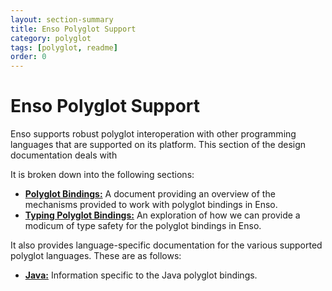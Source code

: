 ```yaml
---
layout: section-summary
title: Enso Polyglot Support
category: polyglot
tags: [polyglot, readme]
order: 0
---
```


# Enso Polyglot Support

Enso supports robust polyglot interoperation with other programming languages
that are supported on its platform. This section of the design documentation
deals with

It is broken down into the following sections:

- [**Polyglot Bindings:**](./polyglot-bindings.md) A document providing an
  overview of the mechanisms provided to work with polyglot bindings in Enso.
- [**Typing Polyglot Bindings:**](./typing-polyglot-bindings.md) An exploration
  of how we can provide a modicum of type safety for the polyglot bindings in
  Enso.

It also provides language-specific documentation for the various supported
polyglot languages. These are as follows:

- [**Java:**](./java.md) Information specific to the Java polyglot bindings.
